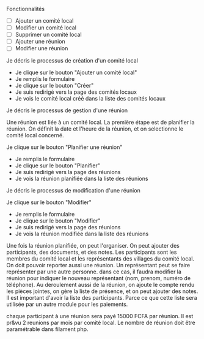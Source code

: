 Fonctionnalités

- [ ] Ajouter un comité local
- [ ] Modifier un comité local
- [ ] Supprimer un comité local
- [ ] Ajouter une réunion
- [ ] Modifier une réunion

Je décris le processus de création d'un comité local

- Je clique sur le bouton "Ajouter un comité local"
- Je remplis le formulaire
- Je clique sur le bouton "Créer"
- Je suis redirigé vers la page des comités locaux
- Je vois le comité local créé dans la liste des comités locaux

Je décris le processus de gestion d'une réunion 

Une réunion est liée à un comité local. La première étape est de planifier la réunion. On définit la date et l'heure de la réunion, et on selectionne le comité local concerné.

Je clique sur le bouton "Planifier une réunion"
- Je remplis le formulaire
- Je clique sur le bouton "Planifier"
- Je suis redirigé vers la page des réunions
- Je vois la réunion planifiée dans la liste des réunions

Je décris le processus de modification d'une réunion

Je clique sur le bouton "Modifier"
- Je remplis le formulaire
- Je clique sur le bouton "Modifier"
- Je suis redirigé vers la page des réunions
- Je vois la réunion modifiée dans la liste des réunions

Une fois la réunion planifiée, on peut l'organiser. On peut ajouter des participants, des documents, et des notes. Les participants sont les membres du comité local et les représentants des villages du comité local. On doit pouvoir reporter aussi une réunion. Un représentant peut se faire représenter par une autre personne. dans ce cas, il faudra modifier la réunion pour indiquer le nouveau représentant (nom, prenom, numéro de téléphone). Au deroulement aussi de la réunion, on ajoute le compte rendu les pièces jointes, on gère la liste de présence, et on peut ajouter des notes. Il est important d'avoir la liste des participants. Parce ce que cette liste sera utilisée par un autre module pour les paiements. 

chaque participant à une réunion sera payé 15000 FCFA par réunion. Il est pr&vu 2 reunions par mois par comité local. Le nombre de réunion doit être paramétrable dans filament php.